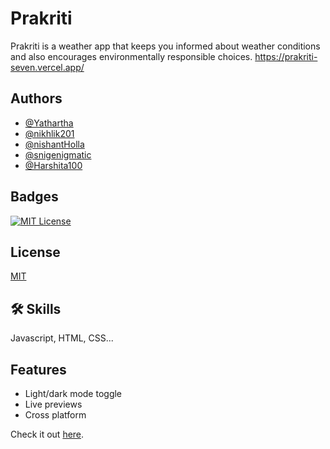 
# Prakriti

Prakriti is a weather app that keeps you informed about weather conditions and also encourages environmentally responsible choices.
https://prakriti-seven.vercel.app/




## Authors

- [@Yathartha](https://www.github.com/Yathartha19)
- [@nikhlik201](https://github.com/nikhilk205)
- [@nishantHolla](https://github.com/nishantHolla)
- [@snigenigmatic](https://github.com/snigenigmatic)
- [@Harshita100](https://github.com/Harshita100)



## Badges

[![MIT License](https://img.shields.io/badge/License-MIT-green.svg)](https://choosealicense.com/licenses/mit/)



## License

[MIT](https://choosealicense.com/licenses/mit/)






## 🛠 Skills
Javascript, HTML, CSS...


## Features

- Light/dark mode toggle
- Live previews
- Cross platform


Check it out [here](https://yathartha19.github.io/Prakriti-html/).
